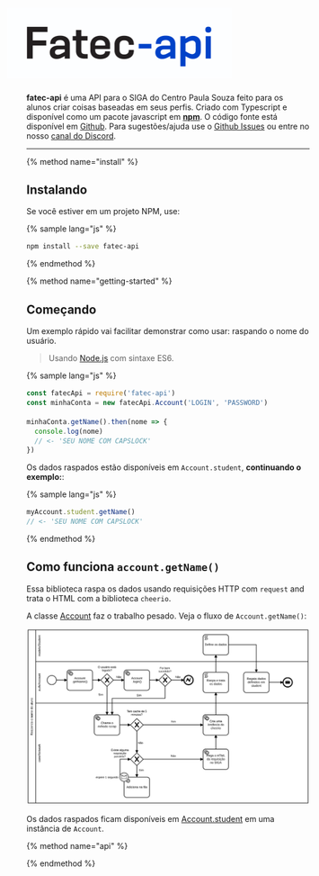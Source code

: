 <div style="width: 400px; margin-left: -34px;">
  <h1>
    <img src="/assets/logo.png" alt="Fatec API"/>
  </h1>
</div>

**fatec-api** é uma API para o SIGA do Centro Paula Souza feito para os alunos criar coisas baseadas em seus perfis. Criado com Typescript e disponível como um pacote javascript em [**npm**](https://www.npmjs.com/package/fatec-api). O código fonte está disponível em [Github](https://github.com/filipemeneses/fatec-api). Para sugestões/ajuda use o [Github Issues](https://github.com/filipemeneses/fatec-api/issues) ou entre no nosso [canal do Discord](https://discord.gg/RUv5Kxw).


---
{% method name="install" %}

## Instalando

Se você estiver em um projeto NPM, use:

{% sample lang="js" %}
```bash
npm install --save fatec-api
```

{% endmethod %}

{% method name="getting-started" %}

## Começando

Um exemplo rápido vai facilitar demonstrar como usar: raspando o nome do usuário.

> Usando [Node.js](https://nodejs.org/en/) com sintaxe ES6.


{% sample lang="js" %}
```js
const fatecApi = require('fatec-api')
const minhaConta = new fatecApi.Account('LOGIN', 'PASSWORD')

minhaConta.getName().then(nome => {
  console.log(nome)
  // <- 'SEU NOME COM CAPSLOCK'
})
```

Os dados raspados estão disponíveis em `Account.student`, **continuando o exemplo:**:

{% sample lang="js" %}
```js
myAccount.student.getName()
// <- 'SEU NOME COM CAPSLOCK'
```
{% endmethod %}

## Como funciona `account.getName()`

Essa biblioteca raspa os dados usando requisições HTTP com `request` and trata o HTML com a biblioteca `cheerio`.

A classe [Account](/methods.md) faz o trabalho pesado. Veja o fluxo de `Account.getName()`:


![](/pt/assets/requests.svg)

Os dados raspados ficam disponíveis em [Account.student](/methods/student.md) em uma instância de `Account`.


{% method name="api" %}



{% endmethod %}
